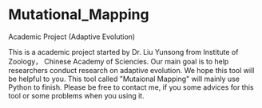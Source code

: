 # Mutational_Mapping
Academic Project (Adaptive Evolution)

This is a academic project started by Dr. Liu Yunsong from Institute of Zoology， Chinese Academy of Sciencies. Our main goal is to help researchers conduct research on adaptive evolution. We hope this tool will be helpful to you. This tool called "Mutaional Mapping" will mainly use Python to finish. Please be free to contact me, if you some advices for this tool or some problems when you using it.  
